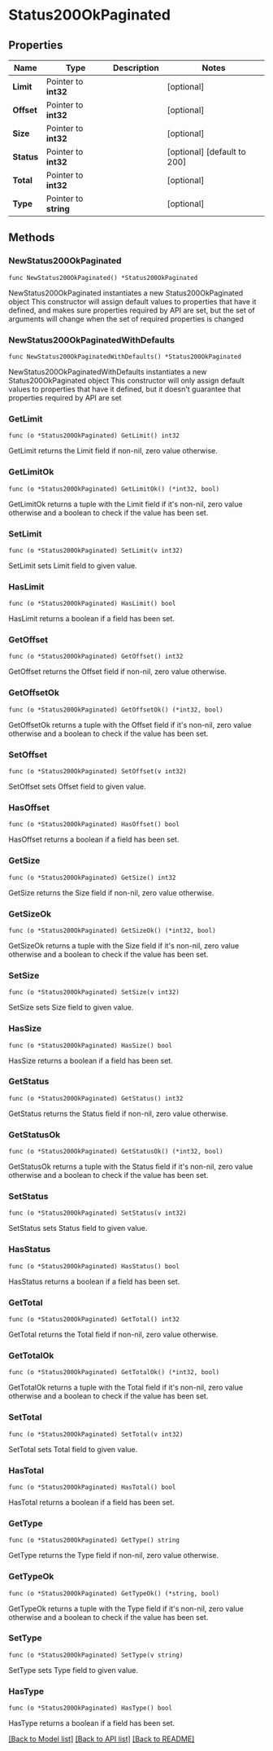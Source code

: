 # Status200OkPaginated

## Properties

Name | Type | Description | Notes
------------ | ------------- | ------------- | -------------
**Limit** | Pointer to **int32** |  | [optional] 
**Offset** | Pointer to **int32** |  | [optional] 
**Size** | Pointer to **int32** |  | [optional] 
**Status** | Pointer to **int32** |  | [optional] [default to 200]
**Total** | Pointer to **int32** |  | [optional] 
**Type** | Pointer to **string** |  | [optional] 

## Methods

### NewStatus200OkPaginated

`func NewStatus200OkPaginated() *Status200OkPaginated`

NewStatus200OkPaginated instantiates a new Status200OkPaginated object
This constructor will assign default values to properties that have it defined,
and makes sure properties required by API are set, but the set of arguments
will change when the set of required properties is changed

### NewStatus200OkPaginatedWithDefaults

`func NewStatus200OkPaginatedWithDefaults() *Status200OkPaginated`

NewStatus200OkPaginatedWithDefaults instantiates a new Status200OkPaginated object
This constructor will only assign default values to properties that have it defined,
but it doesn't guarantee that properties required by API are set

### GetLimit

`func (o *Status200OkPaginated) GetLimit() int32`

GetLimit returns the Limit field if non-nil, zero value otherwise.

### GetLimitOk

`func (o *Status200OkPaginated) GetLimitOk() (*int32, bool)`

GetLimitOk returns a tuple with the Limit field if it's non-nil, zero value otherwise
and a boolean to check if the value has been set.

### SetLimit

`func (o *Status200OkPaginated) SetLimit(v int32)`

SetLimit sets Limit field to given value.

### HasLimit

`func (o *Status200OkPaginated) HasLimit() bool`

HasLimit returns a boolean if a field has been set.

### GetOffset

`func (o *Status200OkPaginated) GetOffset() int32`

GetOffset returns the Offset field if non-nil, zero value otherwise.

### GetOffsetOk

`func (o *Status200OkPaginated) GetOffsetOk() (*int32, bool)`

GetOffsetOk returns a tuple with the Offset field if it's non-nil, zero value otherwise
and a boolean to check if the value has been set.

### SetOffset

`func (o *Status200OkPaginated) SetOffset(v int32)`

SetOffset sets Offset field to given value.

### HasOffset

`func (o *Status200OkPaginated) HasOffset() bool`

HasOffset returns a boolean if a field has been set.

### GetSize

`func (o *Status200OkPaginated) GetSize() int32`

GetSize returns the Size field if non-nil, zero value otherwise.

### GetSizeOk

`func (o *Status200OkPaginated) GetSizeOk() (*int32, bool)`

GetSizeOk returns a tuple with the Size field if it's non-nil, zero value otherwise
and a boolean to check if the value has been set.

### SetSize

`func (o *Status200OkPaginated) SetSize(v int32)`

SetSize sets Size field to given value.

### HasSize

`func (o *Status200OkPaginated) HasSize() bool`

HasSize returns a boolean if a field has been set.

### GetStatus

`func (o *Status200OkPaginated) GetStatus() int32`

GetStatus returns the Status field if non-nil, zero value otherwise.

### GetStatusOk

`func (o *Status200OkPaginated) GetStatusOk() (*int32, bool)`

GetStatusOk returns a tuple with the Status field if it's non-nil, zero value otherwise
and a boolean to check if the value has been set.

### SetStatus

`func (o *Status200OkPaginated) SetStatus(v int32)`

SetStatus sets Status field to given value.

### HasStatus

`func (o *Status200OkPaginated) HasStatus() bool`

HasStatus returns a boolean if a field has been set.

### GetTotal

`func (o *Status200OkPaginated) GetTotal() int32`

GetTotal returns the Total field if non-nil, zero value otherwise.

### GetTotalOk

`func (o *Status200OkPaginated) GetTotalOk() (*int32, bool)`

GetTotalOk returns a tuple with the Total field if it's non-nil, zero value otherwise
and a boolean to check if the value has been set.

### SetTotal

`func (o *Status200OkPaginated) SetTotal(v int32)`

SetTotal sets Total field to given value.

### HasTotal

`func (o *Status200OkPaginated) HasTotal() bool`

HasTotal returns a boolean if a field has been set.

### GetType

`func (o *Status200OkPaginated) GetType() string`

GetType returns the Type field if non-nil, zero value otherwise.

### GetTypeOk

`func (o *Status200OkPaginated) GetTypeOk() (*string, bool)`

GetTypeOk returns a tuple with the Type field if it's non-nil, zero value otherwise
and a boolean to check if the value has been set.

### SetType

`func (o *Status200OkPaginated) SetType(v string)`

SetType sets Type field to given value.

### HasType

`func (o *Status200OkPaginated) HasType() bool`

HasType returns a boolean if a field has been set.


[[Back to Model list]](../README.md#documentation-for-models) [[Back to API list]](../README.md#documentation-for-api-endpoints) [[Back to README]](../README.md)


